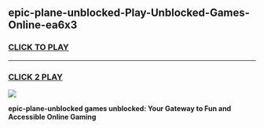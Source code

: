 
## epic-plane-unblocked-Play-Unblocked-Games-Online-ea6x3
<h3>
<a href="https://premium76.site?title=epic-plane-unblocked&ref=25A">CLICK TO PLAY</a></h3>
<hr>

<h3>
<a href="https://premium76.site?title=epic-plane-unblocked&ref=25A">CLICK 2 PLAY</a>
  
</h3>

<a href="https://premium76.site?title=epic-plane-unblocked&ref=25A"><img src="https://clearcache.store/games.png"></a>


**epic-plane-unblocked games unblocked: Your Gateway to Fun and Accessible Online Gaming**
